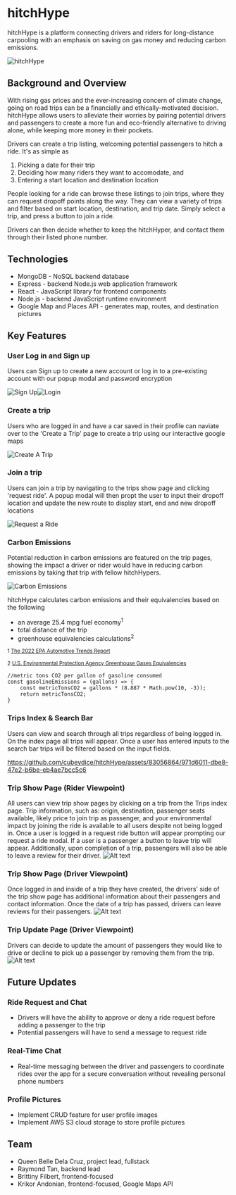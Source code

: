 # hitchHype
hitchHype is a platform connecting drivers and riders for long-distance carpooling with an emphasis on saving on gas money and reducing carbon emissions.

![hitchHype](readme-images/hitchHype10.PNG)

## Background and Overview
With rising gas prices and the ever-increasing concern of climate change, going on road trips can be a financially and ethically-motivated decision. hitchHype allows users to alleviate their worries by pairing potential drivers and passengers to create a more fun and eco-friendly alternative to driving alone, while keeping more money in their pockets.

Drivers can create a trip listing, welcoming potential passengers to hitch a ride. It's as simple as
1. Picking a date for their trip
2. Deciding how many riders they want to accomodate, and
3. Entering a start location and destination location

People looking for a ride can browse these listings to join trips, where they can request dropoff points along the way. They can view a variety of trips and filter based on start location, destination, and trip date. Simply select a trip, and press a button to join a ride.

Drivers can then decide whether to keep the hitchHyper, and contact them through their listed phone number.

## Technologies
* MongoDB - NoSQL backend database
* Express - backend Node.js web application framework
* React - JavaScript library for frontend components
* Node.js - backend JavaScript runtime environment
* Google Map and Places API - generates map, routes, and destination pictures

## Key Features

### User Log in and Sign up
Users can Sign up to create a new account or log in to a pre-existing account with our popup modal and password encryption

![Sign Up](readme-images/hitchHype1.PNG)![Login](readme-images/hitchHype2.PNG)

### Create a trip
Users who are logged in and have a car saved in their profile can naviate over to the 'Create a Trip' page to create a trip using our interactive google maps

![Create A Trip](readme-images/hitchHype5.PNG)

### Join a trip
Users can join a trip by navigating to the trips show page and clicking 'request ride'. A popup modal will then propt the user to input their dropoff location and update the new route to display start, end and new dropoff locations

![Request a Ride](readme-images/hitchHype9.PNG)

### Carbon Emissions
Potential reduction in carbon emissions are featured on the trip pages, showing the impact a driver or rider would have in reducing carbon emissions by taking that trip with fellow hitchHypers.

![Carbon Emissions](readme-images/carbon-emissions-impact.png)

hitchHype calculates carbon emissions and their equivalencies based on the following
* an average 25.4 mpg fuel economy<sup>1</sup>
* total distance of the trip
* greenhouse equivalencies calculations<sup>2</sup>

<sub>1 [The 2022 EPA Automotive Trends Report](https://www.epa.gov/automotive-trends)</sub>

<sub>2 [U.S. Environmental Protection Agency Greenhouse Gases Equivalencies](https://www.epa.gov/energy/greenhouse-gases-equivalencies-calculator-calculations-and-references)</sub>


```
//metric tons CO2 per gallon of gasoline consumed
const gasolineEmissions = (gallons) => {
    const metricTonsCO2 = gallons * (8.887 * Math.pow(10, -3));
    return metricTonsCO2;
}
```

### Trips Index & Search Bar
Users can view and search through all trips regardless of being logged in. On the index page all trips will appear. Once a user has entered inputs to the search bar trips will be filtered based on the input fields.

https://github.com/cubeydice/hitchHype/assets/83056864/971d6011-dbe8-47e2-b6be-eb4ae7bcc5c6


### Trip Show Page (Rider Viewpoint)
All users can view trip show pages by clicking on a trip from the Trips index page. Trip information, such as: origin, destination, passenger seats available, likely price to join trip as passenger, and your environmental impact by joining the ride is available to all users despite not being logged in. Once a user is logged in a request ride button will appear prompting our request a ride modal. If a user is a passenger a button to leave trip will appear.
Additionally, upon completion of a trip, passengers will also be able to leave a review for their driver.
![Alt text](readme-images/RiderViewTripShow.PNG)

### Trip Show Page (Driver Viewpoint)
Once logged in and inside of a trip they have created, the drivers' side of the trip show page has additional information about their passengers and contact information. Once the date of a trip has passed, drivers can leave reviews for their passengers.
![Alt text](readme-images/DriverViewTripShow.png)

### Trip Update Page (Driver Viewpoint)
Drivers can decide to update the amount of passengers they would like to drive or decline to pick up a passenger by removing them from the trip.
![Alt text](readme-images/DriverViewTripUpdate.png)

## Future Updates
### Ride Request and Chat
* Drivers will have the ability to approve or deny a ride request before adding a passenger to the trip
* Potential passengers will have to send a message to request ride

### Real-Time Chat
* Real-time messaging between the driver and passengers to coordinate rides over the app for a secure conversation without revealing personal phone numbers

### Profile Pictures
* Implement CRUD feature for user profile images
* Implement AWS S3 cloud storage to store profile pictures

## Team
* Queen Belle Dela Cruz, project lead, fullstack
* Raymond Tan, backend lead
* Brittiny Filbert, frontend-focused
* Krikor Andonian, frontend-focused, Google Maps API

